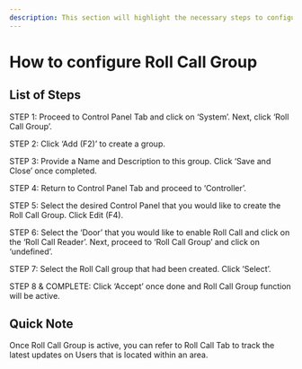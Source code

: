 ```yaml
---
description: This section will highlight the necessary steps to configure Roll Call Group
---
```


# How to configure Roll Call Group

## List of Steps

STEP 1: Proceed to Control Panel Tab and click on ‘System’. Next, click ‘Roll Call Group’.

STEP 2: Click ‘Add \(F2\)’ to create a group.

STEP 3: Provide a Name and Description to this group. Click ‘Save and Close’ once completed.

STEP 4: Return to Control Panel Tab and proceed to ‘Controller’.

STEP 5: Select the desired Control Panel that you would like to create the Roll Call Group. Click Edit \(F4\).

STEP 6: Select the ‘Door’ that you would like to enable Roll Call and click on the ‘Roll Call Reader’. Next, proceed to ‘Roll Call Group’ and click on ‘undefined’.

STEP 7: Select the Roll Call group that had been created. Click ‘Select’.

STEP 8 & COMPLETE: Click ‘Accept’ once done and Roll Call Group function will be active.

## Quick Note

Once Roll Call Group is active, you can refer to Roll Call Tab to track the latest updates on Users that is located within an area.

